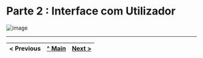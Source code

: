 
# Parte 2 : Interface com Utilizador






![image](https://github.com/Inf22tig13/AnimaisRepositorio/assets/137836104/6e976421-a08f-4163-a54f-4b307929bcbb)





---

< Previous | [^ Main](../../../) | [Next >](Parte2.md)
:--- | :---: | ---: 
